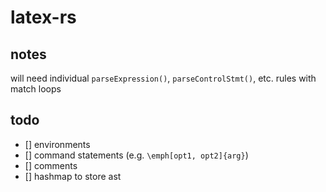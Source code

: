 # latex-rs

## notes

will need individual `parseExpression()`, `parseControlStmt()`, etc. rules with match loops

## todo
- [] environments
- [] command statements (e.g. `\emph[opt1, opt2]{arg}`)
- [] comments
- [] hashmap to store ast